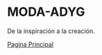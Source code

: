 # MODA-ADYG
De la inspiración  a la creación.
<html>
  <body>
   <a href="Pagina principal.html" target="d">Pagina Principal</a>
  </body>
</html>
